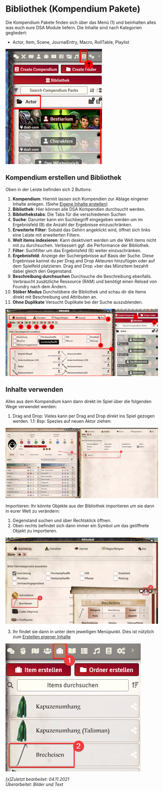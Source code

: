 # Bibliothek (Kompendium Pakete)
Die Kompendium Pakete finden sich über das Menü (1) und beinhalten alles was euch eure DSA Module liefern. Die Inhalte sind nach Kategorien gegliedert:
* Actor, Item, Scene, JournalEntry, Macro, RollTable, Playlist   
  
![Kompendien](de/images/de-bibliothek_0.png)  

## Kompendium erstellen und Bibliothek
Oben in der Leiste befinden sich 2 Buttons:
1. **Kompendium**: Hiermit lassen sich Kompendien zur Ablage eingener Inhalte anlegen. (Siehe [Eigene Inhalte erstellen](de-eigene_inhalte_erstellen))
2. **Bibliothek**: Hier können alle DSA Kompendien durchsucht werden.
3. **Bibliothekstabs**: Die Tabs für die verschiedenen Suchen
4. **Suche**: Darunter kann ein Suchbegriff eingegeben werden um im Ergebnisfeld (8) die Anzahl der Ergebnisse einzuschränken.
5. **Erweiterte Filter**: Sobald das Gehirn angeklickt wird, öffnet sich links eine Leiste mit erweiterten Filtern.
6. **Welt items indexieren**: Kann deaktiviert werden um die Welt items nicht mit zu durchsuchen. Verbessert ggf. die Performance der Bibliothek.
7. **Filter**: Suchfilter um das Ergebnisfeld (8) weiter einzuschränken.
8. **Ergebnisfeld**: Anzeige der Suchergebnisse auf Basis der Suche. Diese Ergebnisse kannst du per Drag and Drop Akteuren hinzufügen oder auf dem Spielfeld platzieren. Drag and Drop +ber das Münzitem bezahlt dabei gleich den Gegenstand.
9. **Beschreibung durchsuchen** Durchsuche die Beschreibung ebenfalls. Verbraucht zusätzliche Ressource (RAM) und benötigt einen Reload von Foundry nach dem Ändern.
10. **Stöber Modus** Durchstöbere die Bibliothek und schau dir die Items direkt mit Beschreibung und Attributen an.
11. **Ohne Duplikate** Versucht Duplikate bei der Suche auszublenden.
  
![Bibliothek](de/images/de-bibliothek_1.png)  

## Inhalte verwenden
Alles aus dem Kompendium kann dann direkt im Spiel über die folgenden Wege verwendet werden: 
1. Drag and Drop: Vieles kann per Drag and Drop direkt ins Spiel gezogen werden. 
  1.1: Bsp: Spezies auf neuen Aktor ziehen:  
    
  ![Spezies verwenden](de/images/de-bibliothek_2.png)
  
Importieren: Ihr könnte Objekte aus der Bibliothek importieren um sie dann in eurer Welt zu verändern:  
1. Gegenstand suchen und über Rechtsklick öffnen.
2. Oben rechts befindet sich dann immer ein Symbol um das geöffnete Objekt zu importieren. 
    
  ![Eintrag Importieren](de/images/de-bibliothek_3.png)

3. Ihr findet sie dann in unter dem jeweiligen Menüpunkt. Dies ist nützlich zum [Erstellen eigener Inhalte](de-eigene_inhalte_erstellen)  
  
![Importierter Eintrag](de/images/de-bibliothek_4.png)
  
*[x]Zuletzt bearbeitet: 04.11.2021*  
*Überarbeitet: Bilder und Text*
